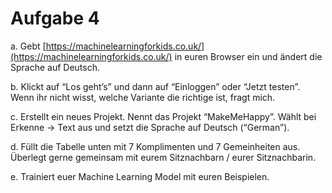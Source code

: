 # Aufgabe 4
a. Gebt [https://machinelearningforkids.co.uk/](https://machinelearningforkids.co.uk/) in euren Browser ein und ändert die Sprache auf Deutsch. 

b. Klickt auf “Los geht’s” und dann auf “Einloggen” oder “Jetzt testen”. Wenn ihr nicht wisst, 
welche Variante die richtige ist, fragt mich.

c. Erstellt ein neues Projekt. Nennt das Projekt “MakeMeHappy”. Wählt bei Erkenne → Text
aus und setzt die Sprache auf Deutsch (“German”).

d. Füllt die Tabelle unten mit 7 Komplimenten und 7 Gemeinheiten aus. Überlegt gerne 
gemeinsam mit eurem Sitznachbarn / eurer Sitznachbarin.

e. Trainiert euer Machine Learning Model mit euren Beispielen. 
